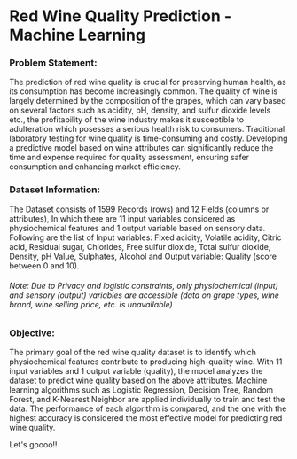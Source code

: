 # Red Wine Quality Prediction - Machine Learning 
### Problem Statement: 
The prediction of red wine quality is crucial for preserving human health, as its consumption has become increasingly common. The quality of wine is largely determined by the composition of the grapes, which can vary based on several factors such as acidity, pH, density, and sulfur dioxide levels etc., the profitability of the wine industry makes it susceptible to adulteration which posesses a serious health risk to consumers. Traditional laboratory testing for wine quality is time-consuming and costly. Developing a predictive model based on wine attributes can significantly reduce the time and expense required for quality assessment, ensuring safer consumption and enhancing market efficiency.
### Dataset Information:
The Dataset consists of 1599 Records (rows) and 12 Fields (columns or attributes), In which there are 11 input variables considered as physiochemical features and 1 output variable based on sensory data. Following are the list of Input variables: Fixed acidity, Volatile acidity, Citric acid, Residual sugar, Chlorides, Free sulfur dioxide, Total sulfur dioxide, Density, pH Value, Sulphates, Alcohol and Output variable: Quality (score between 0 and 10).
###### Note:  Due to Privacy and logistic constraints, only physiochemical (input) and sensory (output) variables are accessible (data on grape types, wine brand, wine selling price, etc. is unavailable)
### Objective: 
The primary goal of the red wine quality dataset is to identify which physiochemical features contribute to producing high-quality wine. With 11 input variables and 1 output variable (quality), the model analyzes the dataset to predict wine quality based on the above attributes. Machine learning algorithms such as Logistic Regression, Decision Tree, Random Forest, and K-Nearest Neighbor are applied individually to train and test the data. The performance of each algorithm is compared, and the one with the highest accuracy is considered the most effective model for predicting red wine quality.

Let's goooo!!
